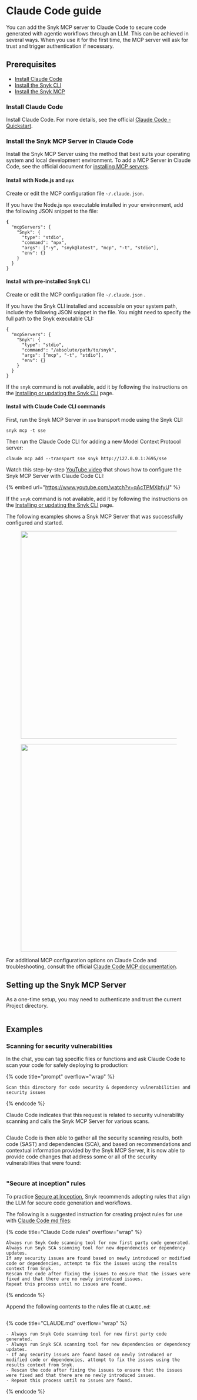 # Claude Code guide

You can add the Snyk MCP server to Claude Code to secure code generated with agentic workflows through an LLM. This can be achieved in several ways. When you use it for the first time, the MCP server will ask for trust and trigger authentication if necessary.

## Prerequisites

* [Install Claude Code](claude-code-guide.md#install-claude-code)
* [Install the Snyk CLI](../../../developer-tools/snyk-cli/install-or-update-the-snyk-cli/)
* [Install the Snyk MCP](claude-code-guide.md#install-the-snyk-mcp-server-in-claude-code)

### Install Claude Code

Install Claude Code. For more details, see the official [Claude Code - Quickstart](https://docs.anthropic.com/en/docs/claude-code/quickstart).

### Install the Snyk MCP Server in Claude Code

Install the Snyk MCP Server using the method that best suits your operating system and local development environment. To add a MCP Server in Claude Code, see the official document for [installing MCP servers](https://docs.anthropic.com/en/docs/claude-code/mcp#installing-mcp-servers).

#### Install with Node.js and `npx`

Create or edit the MCP configuration file `~/.claude.json`.

If you have the Node.js `npx` executable installed in your environment, add the following JSON snippet to the file:

<pre><code><strong>{
</strong>  "mcpServers": {
    "Snyk": {
      "type": "stdio",
      "command": "npx",
      "args": ["-y", "snyk@latest", "mcp", "-t", "stdio"],
      "env": {}
    }
  }
}
</code></pre>

#### Install with pre-installed Snyk CLI

Create or edit the MCP configuration file `~/.claude.json` .

If you have the Snyk CLI installed and accessible on your system path, include the following JSON snippet in the file. You might need to specify the full path to the Snyk executable CLI:

```
{
  "mcpServers": {
    "Snyk": {
      "type": "stdio",
      "command": "/absolute/path/to/snyk",
      "args": ["mcp", "-t", "stdio"],
      "env": {}
    }
  }
}
```

If the `snyk` command is not available, add it by following the instructions on the [Installing or updating the Snyk CLI](../../../developer-tools/snyk-cli/install-or-update-the-snyk-cli/) page.&#x20;

#### Install with Claude Code CLI commands

First, run the Snyk MCP Server in `sse` transport mode using the Snyk CLI:

```
snyk mcp -t sse 
```

Then run the Claude Code CLI for adding a new Model Context Protocol server:

```
claude mcp add --transport sse snyk http://127.0.0.1:7695/sse
```

Watch this step-by-step [YouTube video](https://www.youtube.com/watch?v=qAcTPMXbfyU) that shows how to configure the Snyk MCP Server with Claude Code CLI:

{% embed url="https://www.youtube.com/watch?v=qAcTPMXbfyU" %}

If the `snyk` command is not available, add it by following the instructions on the [Installing or updating the Snyk CLI](../../../developer-tools/snyk-cli/install-or-update-the-snyk-cli/) page.&#x20;

The following examples shows a Snyk MCP Server that was successfully configured and started.

<figure><img src="../../../.gitbook/assets/image (372).png" alt="" width="563"><figcaption></figcaption></figure>

<figure><img src="../../../.gitbook/assets/image (373).png" alt="" width="563"><figcaption></figcaption></figure>

For additional MCP configuration options on Claude Code and troubleshooting, consult the official [Claude Code MCP documentation](https://docs.anthropic.com/en/docs/claude-code/mcp).

## Setting up the Snyk MCP Server

As a one-time setup, you may need to authenticate and trust the current Project directory.&#x20;

<figure><img src="../../../.gitbook/assets/image (374).png" alt=""><figcaption></figcaption></figure>

## Examples

### Scanning for security vulnerabilities

In the chat, you can tag specific files or functions and ask Claude Code to scan your code for safely deploying to production:

{% code title="prompt" overflow="wrap" %}
```
Scan this directory for code security & dependency vulnerabilities and security issues
```
{% endcode %}

Claude Code indicates that this request is related to security vulnerability scanning and calls the Snyk MCP Server for various scans.

<figure><img src="../../../.gitbook/assets/image (378).png" alt=""><figcaption></figcaption></figure>

Claude Code is then able to gather all the security scanning results, both code (SAST) and dependencies (SCA), and based on recommendations and contextual information provided by the Snyk MCP Server, it is now able to provide code changes that address some or all of the security vulnerabilities that were found:

<figure><img src="../../../.gitbook/assets/image (380).png" alt=""><figcaption></figcaption></figure>

### "Secure at inception" rules

To practice [Secure at Inception](https://snyk.io/solutions/secure-ai-generated-code/), Snyk recommends adopting rules that align the LLM for secure code generation and workflows.

The following is a suggested instruction for creating project rules for use with [Claude Code md files](https://www.anthropic.com/engineering/claude-code-best-practices):

{% code title="Claude Code rules" overflow="wrap" %}
```
Always run Snyk Code scanning tool for new first party code generated.
Always run Snyk SCA scanning tool for new dependencies or dependency updates.
If any security issues are found based on newly introduced or modified code or dependencies, attempt to fix the issues using the results context from Snyk.
Rescan the code after fixing the issues to ensure that the issues were fixed and that there are no newly introduced issues.
Repeat this process until no issues are found.
```
{% endcode %}

Append the following contents to the rules file at `CLAUDE.md`:

<figure><img src="../../../.gitbook/assets/image (381).png" alt=""><figcaption></figcaption></figure>

{% code title="CLAUDE.md" overflow="wrap" %}
```
- Always run Snyk Code scanning tool for new first party code generated.
- Always run Snyk SCA scanning tool for new dependencies or dependency updates.
- If any security issues are found based on newly introduced or modified code or dependencies, attempt to fix the issues using the results context from Snyk.
- Rescan the code after fixing the issues to ensure that the issues were fixed and that there are no newly introduced issues.
- Repeat this process until no issues are found.
```
{% endcode %}
